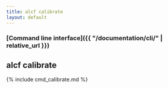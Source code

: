 ```yaml
---
title: alcf calibrate
layout: default
---
```


### [Command line interface]({{ "/documentation/cli/" | relative_url }})
## alcf calibrate

{% include cmd_calibrate.md %}
